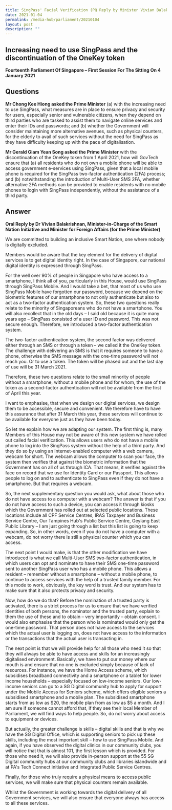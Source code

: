 ```yaml
---
title: SingPass' Facial Verification (PQ Reply by Minister Vivian Balakrishnan)
date: 2021-01-04
permalink: /media-hub/parliament/20210104
layout: post
description: ""
---
```

## Increasing need to use SingPass and the discontinuation of the OneKey token

**Fourteenth Parliament Of Singapore – First Session For The Sitting On 4 January 2021**



## Questions

**Mr Chong Kee Hiong asked the Prime Minister** (a) with the increasing need to use SingPass, what measures are in place to ensure privacy and security for users, especially senior and vulnerable citizens, when they depend on third parties who are tasked to assist them to navigate online services and enter their IDs and passwords; and (b) whether the Government will consider maintaining more alternative avenues, such as physical counters, for the elderly to avail of such services without the need for SingPass as they have difficulty keeping up with the pace of digitalisation.



**Mr Gerald Giam Yean Song asked the Prime Minister** with the discontinuation of the OneKey token from 1 April 2021, how will GovTech ensure that (a) all residents who do not own a mobile phone will be able to access government e-services using SingPass, given that a local mobile phone is required for the SingPass two-factor authentication (2FA) process; and (b) notwithstanding the introduction of Multi-User SMS 2FA, whether alternative 2FA methods can be provided to enable residents with no mobile phones to login with SingPass independently, without the assistance of a third party.

## Answer

**Oral Reply by Dr Vivian Balakrishnan, Minister-in-Charge of the Smart Nation Initiative and Minister for Foreign Affairs (for the Prime Minister)**

We  are committed to building an inclusive Smart Nation, one where nobody is digitally excluded.

Members would be aware that the key element for the delivery of digital services is to get digital identity right. In the case of Singapore, our national digital identity is expressed through SingPass.

For the well over 90% of people in Singapore who have access to a smartphone, I think all of you, particularly in this House, would use SingPass through SingPass Mobile. And I would take a bet, that most of us who use SingPass Mobile have forgotten our password, because we depend on the biometric features of our smartphone to not only authenticate but also to act as a two-factor authentication system. So, these two questions really relate to the minority of Singaporeans who do not have a smartphone. You will also recollect that in the old days – I said old because it is quite many years ago – SingPass consisted of a user ID and password. This was not secure enough. Therefore, we introduced a two-factor authentication system.

The two-factor authentication system, the second factor was delivered either through an SMS or through a token – we called it the OneKey token. The challenge with delivering an SMS is that it requires someone to have a phone, otherwise the SMS message with the one-time password will not reach you. Or to use a token. The token will be phased out and the last day of use will be 31 March 2021.

Therefore, these two questions relate to the small minority of people without a smartphone, without a mobile phone and for whom, the use of the token as a second-factor authentication will not be available from the first of April this year.

I want to emphasise, that when we design our digital services, we design them to be accessible, secure and convenient. We therefore have to have this assurance that after 31 March this year, these services will continue to be available for everyone just as they have been today.

So let me explain how we are adapting our system. The first thing is, many Members of this House may not be aware of this new system we have rolled out called facial verification. This allows users who do not have a mobile phone to log into the SingPass system without the help of a third party. And they do so by using an Internet-enabled computer with a web camera, webcam for short. The webcam allows the computer to scan your face, the system then verifies that against the biometric information that the Government has on all of us through ICA. That means, it verifies against the face on record that we use for Identity Card or our Passport. This allows people to log on and to authenticate to SingPass even if they do not have a smartphone. But that requires a webcam.

So, the next supplementary question you would ask, what about those who do not have access to a computer with a webcam? The answer is that if you do not have access to such a device, you can access it through kiosks which the Government has rolled out at selected public locations. These locations include all CPF Service Centres, IRAS Taxpayer and Business Service Centre, Our Tampines Hub's Public Service Centre, Geylang East Public Library – I am just going through a list but this list is going to keep expanding. So, in other words, even if you do not have a computer with a webcam, do not worry there is still a physical counter which you can access.

The next point I would make, is that the other modification we have introduced is what we call Multi-User SMS two-factor authentication, in which users can opt and nominate to have their SMS one-time password sent to another SingPass user who has a mobile phone. This allows a resident – remember without a smartphone – without a mobile phone, to continue to access services with the help of a trusted family member. For this mode to work, obviously, the key word is trust. And our system has to make sure that it also protects privacy and security.

Now, how do we do that? Before the nomination of a trusted party is activated, there is a strict process for us to ensure that we have verified identities of both persons, the nominator and the trusted party, explain to them the use of these and to obtain – very importantly – obtain consent. I would also emphasise that the person who is nominated would only get the one-time password. That person does not have access to the services which the actual user is logging on, does not have access to the information or the transactions that the actual user is transacting in.

The next point is that we will provide help for all those who need it so that they will always be able to have access and skills for an increasingly digitalised environment. Basically, we have to put our money where our mouth is and ensure that no one is excluded simply because of lack of resources. For instance, we have the Home Access scheme, which subsidises broadband connectivity and a smartphone or a tablet for lower income households – especially focused on low-income seniors. Our low-income seniors can go to a SG Digital community hub to apply for support under the Mobile Access for Seniors scheme, which offers eligible seniors a subsidised smartphone and a mobile plan. The subsidised smartphone starts from as low as $20, the mobile plan from as low as $5 a month. And I am sure if someone cannot afford that, if they see their local Member of Parliament, we will find ways to help people. So, do not worry about access to equipment or devices.

But actually, the greater challenge is skills – digital skills and that is why we have the SG Digital Office, which is supporting seniors to pick up these skills, including the most important skill – how to use SingPass Mobile. And again, if you have observed the digital clinics in our community clubs, you will notice that that is almost 101, the first lesson which is provided. For those who need it, we will also provide in-person support at the 55 SG Digital community hubs at our community clubs and libraries islandwide and at PA's Tech Connect initiative and Integrated Public Service Centres.

Finally, for those who truly require a physical means to access public services, we will make sure that physical counters remain available.

Whilst the Government is working towards the digital delivery of all Government services, we will also ensure that everyone always has access to all these services.